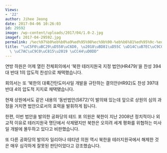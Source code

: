 ```yaml
---
Views:
- '22'
author: Jihee Jeong
date: 2017-04-06 10:26:03
id: 29592
image: /wp-content/uploads/2017/04/1.0-2.jpg
imagef: 2017-04-29592.jpg
permalink: /%ec%97%b0%eb%b0%a9%ed%95%98%ec%9b%90-%eb%b6%81%ed%95%9c-%ed%85%8c%eb%9f%ac%ec%a7%80%ec%9b%90%ea%b5%ad-%ec%9e%ac%ec%a7%80%ec%a0%95-%ec%b1%84%ed%83%9d/
title: "\uC5F0\uBC29\uD558\uC6D0, \u2018\uBD81\uD55C \uD14C\uB7EC\uC9C0\uC6D0\uAD6D\
  \ \uC7AC\uC9C0\uC815\u2019 \uCC44\uD0DD"
---
```


연방 하원은 어제 열린 전체회의에서 ‘북한 테러지원국 지정 법안(HR479)’을 찬성 394대 반대 1의 압도적 찬성으로 채택했습니다.

회의서는 또 ‘북한의 대륙간탄도미사일 개발을 규탄하는 결의안(HR92)도 찬성 397대 반대 4의 압도적 지지로 채택됐습니다.

현재 상원에서도 같은 내용의 ‘동반법안(S672)’이 발의돼 있는데 앞으로 상원의 심의 과정을 거치면 법안으로서의 효력을 발휘하게 됩니다.

한편, 이번 법안을 발의한 공화당의 테드 포 의원은 북한이 지난 2008년 정치적이나 외교적 이유로 테러지원국 명단에서 삭제됐지만 북한은 오히려 세계 평화를 위협하는 미사일 개발에 몰두하고 있다고 비판했습니다.

또 다른 공화당의 발의자 일리아나 테티넨 의원 역시 북한을 테러지원국에서 해제한 것은 매우 심각하게 잘못된 판단이었다고 강조했습니다.